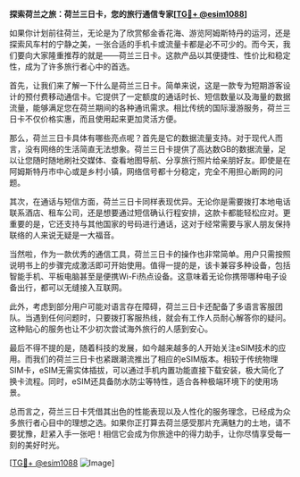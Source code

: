 **探索荷兰之旅：荷兰三日卡，您的旅行通信专家[[TG💪+ @esim1088](https://t.me/s/esim1088)]**

如果你计划前往荷兰，无论是为了欣赏郁金香花海、游览阿姆斯特丹的运河，还是探索风车村的宁静之美，一张合适的手机卡或流量卡都是必不可少的。而今天，我们要向大家隆重推荐的就是——荷兰三日卡。这款产品以其便捷性、性价比和稳定性，成为了许多旅行者心中的首选。

首先，让我们来了解一下什么是荷兰三日卡。简单来说，这是一款专为短期游客设计的预付费移动通信卡。它提供了一定额度的通话时长、短信数量以及海量的数据流量，能够满足您在荷兰期间的各种通讯需求。相比传统的国际漫游服务，荷兰三日卡不仅价格实惠，而且使用起来更加灵活方便。

那么，荷兰三日卡具体有哪些亮点呢？首先是它的数据流量支持。对于现代人而言，没有网络的生活简直无法想象。荷兰三日卡提供了高达数GB的数据流量，足以让您随时随地刷社交媒体、查看地图导航、分享旅行照片给亲朋好友。即使是在阿姆斯特丹市中心或是乡村小镇，网络信号都十分稳定，完全不用担心断网的问题。

其次，在通话与短信方面，荷兰三日卡同样表现优异。无论你是需要拨打本地电话联系酒店、租车公司，还是想要通过短信确认行程安排，这款卡都能轻松应对。更重要的是，它还支持与其他国家的号码进行通话，这对于经常需要与家人朋友保持联络的人来说无疑是一大福音。

当然啦，作为一款优秀的通信工具，荷兰三日卡的操作也非常简单。用户只需按照说明书上的步骤完成激活即可开始使用。值得一提的是，该卡兼容多种设备，包括智能手机、平板电脑甚至是便携Wi-Fi热点设备。这意味着无论你携带哪种电子设备出行，都可以无缝接入互联网。

此外，考虑到部分用户可能对语言存在障碍，荷兰三日卡还配备了多语言客服团队。当遇到任何问题时，只要拨打客服热线，就会有工作人员耐心解答你的疑问。这种贴心的服务也让不少初次尝试海外旅行的人感到安心。

最后不得不提的是，随着科技的发展，如今越来越多的人开始关注eSIM技术的应用。而我们的荷兰三日卡也紧跟潮流推出了相应的eSIM版本。相较于传统物理SIM卡，eSIM无需实体插拔，可以通过手机内置功能直接下载安装，极大简化了换卡流程。同时，eSIM还具备防水防尘等特性，适合各种极端环境下的使用场景。

总而言之，荷兰三日卡凭借其出色的性能表现以及人性化的服务理念，已经成为众多旅行者心目中的理想之选。如果你正打算去荷兰感受那片充满魅力的土地，请不要犹豫，赶紧入手一张吧！相信它会成为你旅途中的得力助手，让你尽情享受每一刻的美好时光。

[[TG💪+ @esim1088](https://t.me/s/esim1088) ![Image](https://i.postimg.cc/4NQfJmqS/Snipaste-2025-05-13-00-14-12.png)]